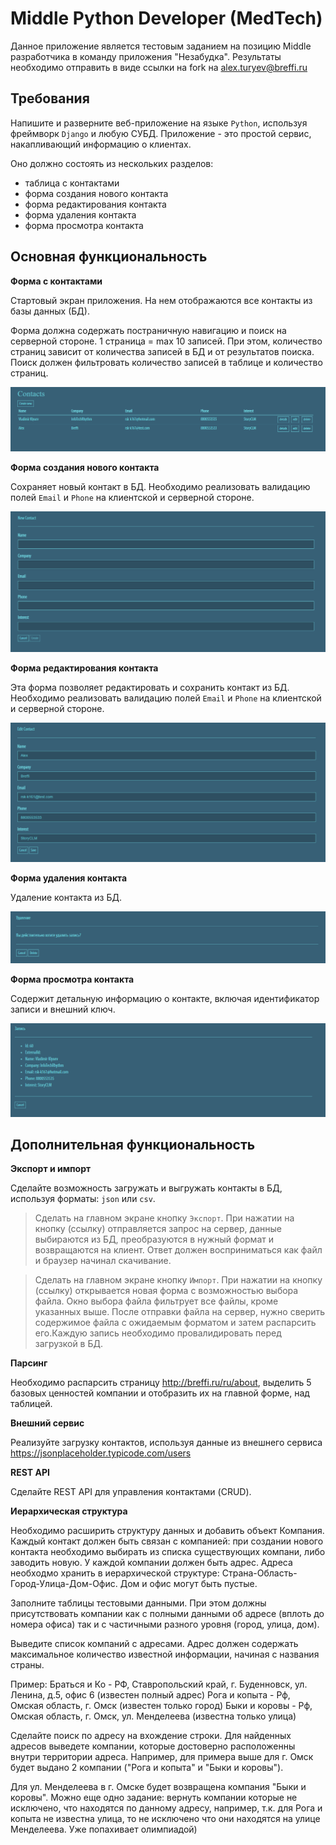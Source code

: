 # Middle Python Developer (MedTech)

Данное приложение является тестовым заданием на позицию Middle разработчика в команду приложения "Незабудка". Результаты необходимо отправить в виде ссылки на fork на alex.turyev@breffi.ru

## Требования
Напишите и разверните веб-приложение на языке `Python`, используя фреймворк `Django` и любую СУБД. Приложение - это простой сервис, накапливающий информацию о клиентах.

Оно должно состоять из нескольких разделов:
- таблица с контактами
- форма создания нового контакта
- форма редактирования контакта
- форма удаления контакта
- форма просмотра контакта

## Основная функциональность

**Форма с контактами**

Стартовый экран приложения. На нем отображаются все контакты из базы данных (БД).

Форма должна содержать постраничную навигацию и поиск на серверной стороне. 1 страница = max 10 записей. При этом, количество страниц зависит от количества записей в БД и от результатов поиска. Поиск должен фильтровать количество записей в таблице и количество страниц.

![1](./images/1.png)

**Форма создания нового контакта**

Сохраняет новый контакт в БД. Необходимо реализовать валидацию полей `Email` и `Phone` на клиентской и серверной стороне.

![2](./images/2.png)

**Форма редактирования контакта**

Эта форма позволяет редактировать и сохранить контакт из БД. Необходимо реализовать валидацию полей `Email` и `Phone` на клиентской и серверной стороне.

![3](./images/3.png)

**Форма удаления контакта**

Удаление контакта из БД.

![4](./images/4.png)

**Форма просмотра контакта**

Содержит детальную информацию о контакте, включая идентификатор записи и внешний ключ.

![6](./images/6.png)

## Дополнительная функциональность

**Экспорт и импорт**

Сделайте возможность загружать и выгружать контакты в БД, используя форматы: `json` или `csv`.

> Сделать на главном экране кнопку `Экспорт`. При нажатии на кнопку (ссылку) отправляется запрос на сервер, данные выбираются из БД, преобразуются в нужный формат и возвращаются на клиент. Ответ должен восприниматься как файл и браузер начинал скачивание.

> Сделать на главном экране кнопку `Импорт`. При нажатии на кнопку (ссылку) открывается новая форма с возможностью выбора файла. Окно выбора файла фильтрует все файлы, кроме указанных выше. После отправки файла на сервер, нужно сверить содержимое файла с ожидаемым форматом и затем  распарсить его.Каждую запись необходимо провалидировать перед загрузкой в БД.

**Парсинг**

Необходимо распарсить страницу http://breffi.ru/ru/about, выделить 5 базовых ценностей компании и отобразить их на главной форме, над таблицей.

**Внешний сервис**

Реализуйте загрузку контактов, используя данные из внешнего сервиса https://jsonplaceholder.typicode.com/users

**REST API**

Сделайте REST API для управления контактами (CRUD).

**Иерархическая структура**

Необходимо расширить структуру данных и добавить объект Компания. Каждый контакт должен быть связан с компанией: при создании нового контакта необходимо выбирать из списка существующих компани, либо заводить новую. У каждой компании должен быть адрес. Адреса необходмо хранить в иерархической структуре: Страна-Область-Город-Улица-Дом-Офис. Дом и офис могут быть пустые. 

Заполните таблицы тестовыми данными. При этом должны присутствовать компании как с полными данными об адресе (вплоть до номера офиса) так и с частичными разного уровня (город, улица, дом).

Выведите список компаний с адресами. Адрес должен содержать максимальное количество известной информации, начиная с названия страны. 

Пример: Браться и Ко - РФ, Ставропольский край, г. Буденновск, ул. Ленина, д.5, офис 6 (известен полный адрес) Рога и копыта - Рф, Омская область, г. Омск (известен только город) Быки и коровы - Рф, Омская область, г. Омск, ул. Менделеева (известна только улица)

Сделайте поиск по адресу на вхождение строки. Для найденных адресов выведете компании, которые достоверно расположенны внутри территории адреса. Например, для примера выше для г. Омск будет выдано 2 компании ("Рога и копыта" и "Быки и коровы"). 

Для ул. Менделеева в г. Омске будет возвращена компания "Быки и коровы". Можно еще одно задание: вернуть компании которые не исключено, что находятся по данному адресу, например, т.к. для Рога и копыта не известна улица, то не исключено что они находятся на улице Менделеева. Уже попахивает олимпиадой)
